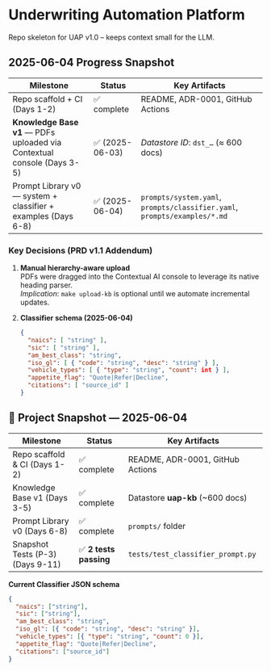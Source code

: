 # Underwriting Automation Platform
Repo skeleton for UAP v1.0 – keeps context small for the LLM.

## 2025-06-04 Progress Snapshot

| Milestone | Status | Key Artifacts |
|-----------|--------|---------------|
| Repo scaffold + CI (Days 1-2) | ✅ complete | README, ADR-0001, GitHub Actions |
| **Knowledge Base v1** — PDFs uploaded via Contextual console (Days 3-5) | ✅ (2025-06-03) | *Datastore ID*: `dst_…` (≈ 600 docs) |
| Prompt Library v0 — system + classifier + examples (Days 6-8) | ✅ (2025-06-04) | `prompts/system.yaml`, `prompts/classifier.yaml`, `prompts/examples/*.md` |

### Key Decisions (PRD v1.1 Addendum)

1. **Manual hierarchy-aware upload**  
   PDFs were dragged into the Contextual AI console to leverage its native heading parser.  
   *Implication*: `make upload-kb` is optional until we automate incremental updates.

2. **Classifier schema (2025-06-04)**  
   ```json
   {
     "naics": [ "string" ],
     "sic": [ "string" ],
     "am_best_class": "string",
     "iso_gl": [ { "code": "string", "desc": "string" } ],
     "vehicle_types": [ { "type": "string", "count": int } ],
     "appetite_flag": "Quote|Refer|Decline",
     "citations": [ "source_id" ]
   }

## 📌 Project Snapshot — 2025-06-04

| Milestone | Status | Key Artifacts |
|-----------|--------|---------------|
| Repo scaffold & CI (Days 1-2) | ✅ complete | README, ADR-0001, GitHub Actions |
| Knowledge Base v1 (Days 3-5) | ✅ complete | Datastore **uap-kb** (~600 docs) |
| Prompt Library v0 (Days 6-8) | ✅ complete | `prompts/` folder |
| Snapshot Tests (P-3) (Days 9-11) | ✅ **2 tests passing** | `tests/test_classifier_prompt.py` |

**Current Classifier JSON schema**

```json
{
  "naics": ["string"],
  "sic": ["string"],
  "am_best_class": "string",
  "iso_gl": [{ "code": "string", "desc": "string" }],
  "vehicle_types": [{ "type": "string", "count": 0 }],
  "appetite_flag": "Quote|Refer|Decline",
  "citations": ["source_id"]
}
